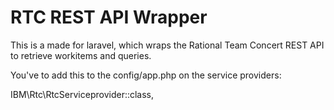 # RTC REST API Wrapper

This is a made for laravel, which wraps the Rational Team Concert REST API to retrieve workitems and queries.

You've to add this to the config/app.php on the service providers:

IBM\Rtc\RtcServiceprovider::class,